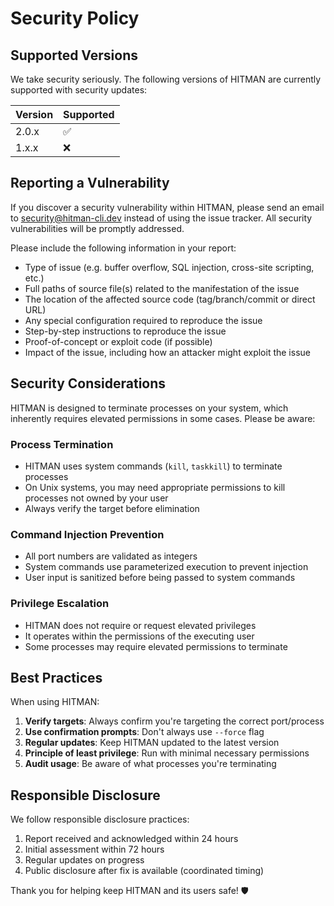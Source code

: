 # Security Policy

## Supported Versions

We take security seriously. The following versions of HITMAN are currently supported with security updates:

| Version | Supported          |
| ------- | ------------------ |
| 2.0.x   | :white_check_mark: |
| 1.x.x   | :x:                |

## Reporting a Vulnerability

If you discover a security vulnerability within HITMAN, please send an email to security@hitman-cli.dev instead of using the issue tracker. All security vulnerabilities will be promptly addressed.

Please include the following information in your report:

- Type of issue (e.g. buffer overflow, SQL injection, cross-site scripting, etc.)
- Full paths of source file(s) related to the manifestation of the issue
- The location of the affected source code (tag/branch/commit or direct URL)
- Any special configuration required to reproduce the issue
- Step-by-step instructions to reproduce the issue
- Proof-of-concept or exploit code (if possible)
- Impact of the issue, including how an attacker might exploit the issue

## Security Considerations

HITMAN is designed to terminate processes on your system, which inherently requires elevated permissions in some cases. Please be aware:

### Process Termination
- HITMAN uses system commands (`kill`, `taskkill`) to terminate processes
- On Unix systems, you may need appropriate permissions to kill processes not owned by your user
- Always verify the target before elimination

### Command Injection Prevention
- All port numbers are validated as integers
- System commands use parameterized execution to prevent injection
- User input is sanitized before being passed to system commands

### Privilege Escalation
- HITMAN does not require or request elevated privileges
- It operates within the permissions of the executing user
- Some processes may require elevated permissions to terminate

## Best Practices

When using HITMAN:

1. **Verify targets**: Always confirm you're targeting the correct port/process
2. **Use confirmation prompts**: Don't always use `--force` flag
3. **Regular updates**: Keep HITMAN updated to the latest version
4. **Principle of least privilege**: Run with minimal necessary permissions
5. **Audit usage**: Be aware of what processes you're terminating

## Responsible Disclosure

We follow responsible disclosure practices:

1. Report received and acknowledged within 24 hours
2. Initial assessment within 72 hours
3. Regular updates on progress
4. Public disclosure after fix is available (coordinated timing)

Thank you for helping keep HITMAN and its users safe! 🛡️